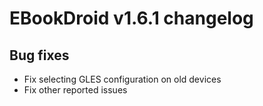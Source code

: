 # EBookDroid v1.6.1 changelog #

## Bug fixes ##

  * Fix selecting GLES configuration on old devices
  * Fix other reported issues